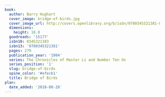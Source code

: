 ```yaml
---
book:
  author: Barry Hughart
  cover_image: bridge-of-birds.jpg
  cover_image_url: http://covers.openlibrary.org/b/isbn/9780345321381-L.jpg
  dimensions:
    height: 18.0
  goodreads: '15177'
  isbn10: 0345321383
  isbn13: '9780345321381'
  pages: 279
  publication_year: '1984'
  series: The Chronicles of Master Li and Number Ten Ox
  series_position: '1'
  slug: bridge-of-birds
  spine_color: '#efecb1'
  title: Bridge of Birds
plan:
  date_added: '2018-08-28'
---
```

